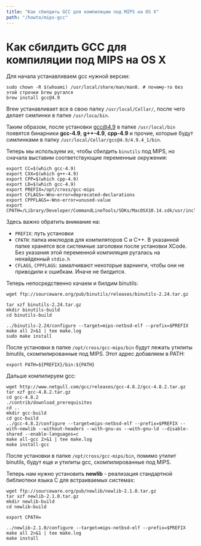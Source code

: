 ```yaml
---
title: "Как сбилдить GCC для компиляции под MIPS на OS X"
path: "/howto/mips-gcc"
---
```


# Как сбилдить GCC для компиляции под MIPS на OS X

Для начала устанавливаем gcc нужной версии:

```shell
sudo chown -R $(whoami) /usr/local/share/man/man8. # почему-то без этой строчки brew ругался
brew install gcc@4.9
```

Brew устанавливает все в свою папку `/usr/local/Cellar/`, после чего делает симлинки в папке `/usr/loca/bin`.

Таким образом, после установки gcc@4.9 в папке `/usr/local/bin` появятся бинарники **gcc-4.9**, **g++-4.9**, **cpp-4.9** и прочие, которые будут симлинками в папку `/usr/local/Cellar/gcc@4.9/4.9.4_1/bin`.

Теперь мы используем их, чтобы сбилдить `binutils` под MIPS, но сначала выставим соответствующие переменные окружения:

```shell
export CC=$(which gcc-4.9)
export CXX=$(which g++-4.9)
export CPP=$(which cpp-4.9)
export LD=$(which gcc-4.9)
export PREFIX=/opt/cross/gcc-mips
export CFLAGS=-Wno-error=deprecated-declarations
export CPPFLAGS=-Wno-error=unused-value
export CPATH=/Library/Developer/CommandLineTools/SDKs/MacOSX10.14.sdk/usr/include/ 
```

Здесь важно обратить внимание на:

- `PREFIX`: путь установки
- `CPATH`: папка инклюдов для компиляторов С и С++. В указанной папке хранятся все системные заголовки после установки XCode. Без указания этой переменной компиляция ругалась на ненайденный `stdio.h`
- `CFLAGS`, `CPPFLAGS`: замалчивают некоторые варнинги, чтобы они не приводили к ошибкам. Иначе не билдится.

Теперь непосредственно качаем и билдим binutils:

```shell
wget ftp://sourceware.org/pub/binutils/releases/binutils-2.24.tar.gz

tar xzf binutils-2.24.tar.gz
mkdir binutils-build
cd binutils-build

../binutils-2.24/configure --target=mips-netbsd-elf --prefix=$PREFIX
make all 2>&1 | tee make.log
sudo make install
```

После установки в папке `/opt/cross/gcc-mips/bin` будут лежать утилиты binutils, скомпилированные под MIPS. Этот адрес добавляем в PATH:

```shell
export PATH=${PREFIX}/bin:${PATH}
```

Дальше компилируем gcc:

```shell
wget http://www.netgull.com/gcc/releases/gcc-4.8.2/gcc-4.8.2.tar.gz  
tar xzf gcc-4.8.2.tar.gz
cd gcc-4.8.2
./contrib/download_prerequisites
cd ..
mkdir gcc-build
cd gcc-build
../gcc-4.8.2/configure --target=mips-netbsd-elf --prefix=$PREFIX --with-newlib --without-headers --with-gnu-as --with-gnu-ld --disable-shared --enable-languages=c
make all-gcc 2>&1 | tee make.log
make install-gcc
```

После установки в папке `/opt/cross/gcc-mips/bin`, помимо утилит binutils, будут еще и утилиты gcc, скомпилированные под MIPS.

Теперь нам нужно установить **newlib** - реализация стандартной библиотеки языка C для встраиваемых системах:

```shell
wget ftp://sourceware.org/pub/newlib/newlib-2.1.0.tar.gz
tar xzf newlib-2.1.0.tar.gz
mkdir newlib-build
cd newlib-build

export CPATH=

../newlib-2.1.0/configure --target=mips-netbsd-elf --prefix=$PREFIX
make all 2>&1 | tee make.log
make install
```